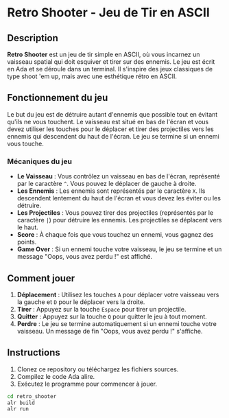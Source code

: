 # Retro Shooter - Jeu de Tir en ASCII

## Description

**Retro Shooter** est un jeu de tir simple en ASCII, où vous incarnez un vaisseau spatial qui doit esquiver et tirer sur des ennemis. Le jeu est écrit en Ada et se déroule dans un terminal. Il s'inspire des jeux classiques de type shoot 'em up, mais avec une esthétique rétro en ASCII.

## Fonctionnement du jeu

Le but du jeu est de détruire autant d'ennemis que possible tout en évitant qu'ils ne vous touchent. Le vaisseau est situé en bas de l'écran et vous devez utiliser les touches pour le déplacer et tirer des projectiles vers les ennemis qui descendent du haut de l'écran. Le jeu se termine si un ennemi vous touche.

### Mécaniques du jeu
- **Le Vaisseau** : Vous contrôlez un vaisseau en bas de l'écran, représenté par le caractère `^`. Vous pouvez le déplacer de gauche à droite.
- **Les Ennemis** : Les ennemis sont représentés par le caractère `X`. Ils descendent lentement du haut de l'écran et vous devez les éviter ou les détruire.
- **Les Projectiles** : Vous pouvez tirer des projectiles (représentés par le caractère `|`) pour détruire les ennemis. Les projectiles se déplacent vers le haut.
- **Score** : À chaque fois que vous touchez un ennemi, vous gagnez des points.
- **Game Over** : Si un ennemi touche votre vaisseau, le jeu se termine et un message "Oops, vous avez perdu !" est affiché.

## Comment jouer

1. **Déplacement** : Utilisez les touches `A` pour déplacer votre vaisseau vers la gauche et `D` pour le déplacer vers la droite.
2. **Tirer** : Appuyez sur la touche `Espace` pour tirer un projectile.
3. **Quitter** : Appuyez sur la touche `Q` pour quitter le jeu à tout moment.
4. **Perdre** : Le jeu se termine automatiquement si un ennemi touche votre vaisseau. Un message de fin "Oops, vous avez perdu !" s'affiche.

## Instructions

1. Clonez ce repository ou téléchargez les fichiers sources.
2. Compilez le code Ada alire.
3. Exécutez le programme pour commencer à jouer.

```bash
cd retro_shooter
alr build
alr run
